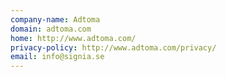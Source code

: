 ```yaml
---
company-name: Adtoma
domain: adtoma.com
home: http://www.adtoma.com/
privacy-policy: http://www.adtoma.com/privacy/
email: info@signia.se
---
```




